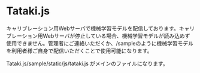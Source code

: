 # Tataki.js

キャリブレーション用Webサーバで機械学習モデルを配信しております。キャリブレーション用Webサーバが停止している場合、機械学習モデルが読み込めず使用できません。管理者にご連絡いただくか、/sampleのように機械学習モデルを利用者様ご自身で配信いただくことで使用可能になります。


Tataki.js/sample/static/js/tataki.js がメインのファイルになります。
